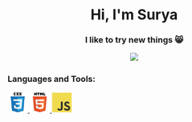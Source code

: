 <!--
**NeyShiKu/NeyShiKu** is a ✨ _special_ ✨ repository because its `README.md` (this file) appears on your GitHub profile.
-->

<h1 align="center">Hi, I'm Surya</h1>
<h3 align="center">I like to try new things 😸</h3>
<div align="center">
  <img src="https://media.tenor.com/5wSLif8h3xsAAAAi/q.gif">
</div>


<h3 align="left">Languages and Tools:</h3>
<p align="left"> 
  <a href="https://www.w3schools.com/css/" target="_blank" rel="noreferrer"> 
  <img src="https://raw.githubusercontent.com/devicons/devicon/master/icons/css3/css3-original-wordmark.svg" alt="css3" width="40" height="40"/> </a> 
  <a href="https://www.w3.org/html/" target="_blank" rel="noreferrer"> 
  <img src="https://raw.githubusercontent.com/devicons/devicon/master/icons/html5/html5-original-wordmark.svg" alt="html5" width="40" height="40"/> </a>
  <a href="https://developer.mozilla.org/en-US/docs/Web/JavaScript" target="_blank" rel="noreferrer">
  <img src="https://raw.githubusercontent.com/devicons/devicon/master/icons/javascript/javascript-original.svg" alt="javascript" width="40" height="40"/> </a>
</p>
